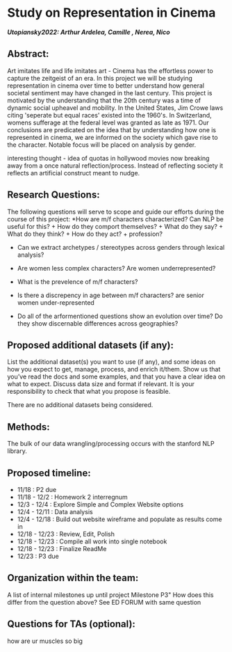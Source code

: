 # Study on Representation in Cinema
___Utopiansky2022: Arthur Ardelea, Camille , Nerea, Nico___



## Abstract:
Art imitates life and life imitates art - Cinema has the effortless power to capture the zeitgeist of an era. In this project we will be studying representation in cinema over time to better understand how general societal sentiment may have changed in the last century. This project is motivated by the understanding that the 20th century was a time of dynamic social upheavel and mobility. In the United States, Jim Crowe laws citing 'seperate but equal races' existed into the 1960's. In Switzerland, womens sufferage at the federal level was granted as late as 1971. Our conclusions are predicated on the idea that by understanding how one is represented in cinema, we are informed on the society which gave rise to the character. Notable focus will be placed on analysis by gender.

interesting thought - idea of quotas in hollywood movies now breaking away from a once natural reflection/process. Instead of reflecting society it reflects an artificial construct meant to nudge. 


## Research Questions: 
The following questions will serve to scope and guide our efforts during the course of this project:
*How are m/f characters characterized? Can NLP be useful for this?
    + How do they comport themselves? 
    + What do they say?
    + What do they think?
    + How do they act?
    + profession?
* Can we extract archetypes / stereotypes across genders through lexical analysis?
* Are women less complex characters? Are women underrepresented?
* What is the prevelence of m/f characters?

* Is there a discrepency in age between m/f characters? are senior women under-represented
* Do all of the arformentioned questions show an evolution over time? Do they show discernable differences across geographies?  


## Proposed additional datasets (if any):
List the additional dataset(s) you want to use (if any), and some ideas on how you expect to get, manage, process, and enrich it/them. Show us that you’ve read the docs and some examples, and that you have a clear idea on what to expect. Discuss data size and format if relevant. It is your responsibility to check that what you propose is feasible.

There are no additional datasets being considered.


## Methods:
The bulk of our data wrangling/processing occurs with the stanford NLP library. 


## Proposed timeline:
* 11/18         : P2 due
* 11/18 - 12/2  : Homework 2 interregnum 
* 12/3  - 12/4  : Explore Simple and Complex Website options
* 12/4  - 12/11 : Data analysis
* 12/4  - 12/18 : Build out website wireframe and populate as results come in
* 12/18 - 12/23 : Review, Edit, Polish
* 12/18 - 12/23 : Compile all work into single notebook
* 12/18 - 12/23 : Finalize ReadMe
* 12/23         : P3 due

## Organization within the team: 
A list of internal milestones up until project Milestone P3"
How does this differ from the question above? See ED FORUM with same question


## Questions for TAs (optional): 
how are ur muscles so big 